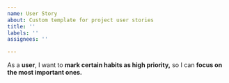 ```yaml
---
name: User Story
about: Custom template for project user stories
title: ''
labels: ''
assignees: ''

---
```


As a **user**, I want to **mark certain habits as high priority,** so I can **focus on the most important ones.**
